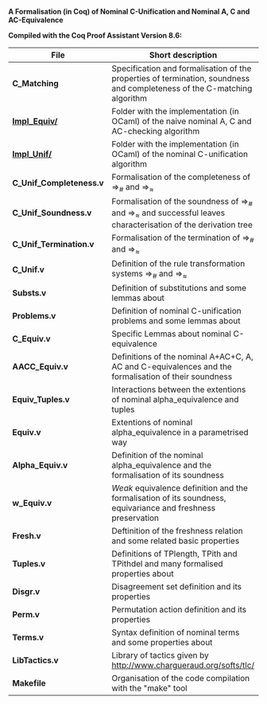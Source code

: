 **A Formalisation (in Coq) of Nominal C-Unification and Nominal A, C and AC-Equivalence**

**Compiled with the Coq Proof Assistant Version 8.6:**

**File** | Short description
------------ | -------------
**C_Matching**      | Specification and formalisation of the properties of termination, soundness and completeness of the C-matching algorithm
**[Impl_Equiv/](https://github.com/wtonribeiro/nominal-ac/tree/master/Impl-Equiv)** | Folder with the implementation (in OCaml) of the naive nominal A, C and AC-checking algorithm
**[Impl_Unif/](https://github.com/wtonribeiro/nominal-ac/tree/master/Impl-Unif)** | Folder with the implementation (in OCaml) of the nominal C-unification algorithm
**C_Unif_Completeness.v**  | Formalisation of the completeness of  $\Rightarrow_{\#}$ and $\Rightarrow_{\approx}$
**C_Unif_Soundness.v**     | Formalisation of the soundness of $\Rightarrow_{\#}$ and $\Rightarrow_{\approx}$ and successful leaves characterisation of the derivation tree
**C_Unif_Termination.v**   | Formalisation of the termination of  $\Rightarrow_{\#}$ and $\Rightarrow_{\approx}$
**C_Unif.v**        | Definition of the rule transformation systems $\Rightarrow_{\#}$ and $\Rightarrow_{\approx}$
**Substs.v**        | Definition of substitutions and some lemmas about
**Problems.v**      | Definition of nominal C-unification problems and some lemmas about
**C_Equiv.v**       | Specific Lemmas about nominal C-equivalence
**AACC_Equiv.v**    | Definitions of the nominal A+AC+C, A, AC and C-equivalences and the formalisation of their soundness
**Equiv_Tuples.v**  | Interactions between the extentions of nominal alpha_equivalence and tuples
**Equiv.v**         | Extentions of nominal alpha_equivalence in a parametrised way
**Alpha_Equiv.v**   | Definition of the nominal alpha_equivalence and the formalisation of its soundness
**w_Equiv.v**       | *Weak* equivalence definition and the formalisation of its soundness, equivariance and freshness preservation
**Fresh.v**         | Deftinition of the freshness relation and some related basic properties
**Tuples.v**        | Definitions of TPlength, TPith and TPithdel and many formalised properties about
**Disgr.v**         | Disagreement set definition and its properties
**Perm.v**          | Permutation action definition and its properties
**Terms.v**         | Syntax definition of nominal terms and some properties about
**LibTactics.v**    | Library of tactics given by http://www.chargueraud.org/softs/tlc/
**Makefile**        | Organisation of the code compilation with the "make" tool


















